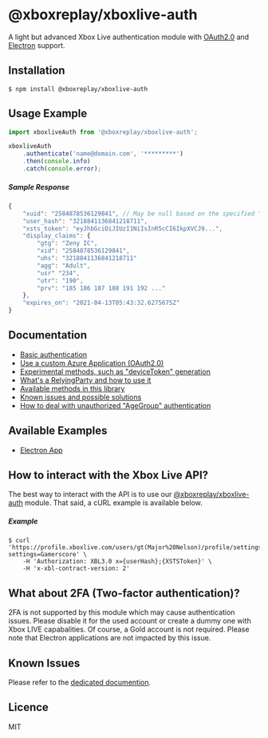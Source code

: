 # @xboxreplay/xboxlive-auth

A light but advanced Xbox Live authentication module with [OAuth2.0](docs/02-Custom_Azure_Application.md) and [Electron](examples/electron-app) support.

## Installation

```shell
$ npm install @xboxreplay/xboxlive-auth
```

## Usage Example

```javascript
import xboxliveAuth from '@xboxreplay/xboxlive-auth';

xboxliveAuth
	.authenticate('name@domain.com', '*********')
	.then(console.info)
	.catch(console.error);
```

##### Sample Response

```javascript
{
    "xuid": "2584878536129841", // May be null based on the specified "RelyingParty"
    "user_hash": "3218841136841218711",
    "xsts_token": "eyJhbGciOiJIUzI1NiIsInR5cCI6IkpXVCJ9...",
    "display_claims": {
        "gtg": "Zeny IC",
        "xid": "2584878536129841",
        "uhs": "3218841136841218711"
        "agg": "Adult",
        "usr" "234",
        "utr": "190",
        "prv": "185 186 187 188 191 192 ..."
    },
    "expires_on": "2021-04-13T05:43:32.6275675Z"
}
```

## Documentation

-   [Basic authentication](docs/01-Authenticate.md)
-   [Use a custom Azure Application (OAuth2.0)](docs/02-Custom_Azure_Application.md)
-   [Experimental methods, such as "deviceToken" generation](docs/03-Experimental.md)
-   [What's a RelyingParty and how to use it](docs/04-RelyingParty.md)
-   [Available methods in this library](docs/05-Methods.md)
-   [Known issues and possible solutions](docs/06-Known_Issues.md)
-   [How to deal with unauthorized "AgeGroup" authentication](docs/07-Detect_Unauthorized_AgeGroup.md)

## Available Examples

-   [Electron App](examples/electron-app)

## How to interact with the Xbox Live API?

The best way to interact with the API is to use our [@xboxreplay/xboxlive-auth](https://github.com/XboxReplay/xboxlive-api) module. That said, a cURL example is available below.

##### Example

```shell
$ curl 'https://profile.xboxlive.com/users/gt(Major%20Nelson)/profile/settings?settings=Gamerscore' \
    -H 'Authorization: XBL3.0 x={userHash};{XSTSToken}' \
    -H 'x-xbl-contract-version: 2'
```

## What about 2FA (Two-factor authentication)?

2FA is not supported by this module which may cause authentication issues. Please disable it for the used account or create a dummy one with Xbox LIVE capabalities. Of course, a Gold account is not required. Please note that Electron applications are not impacted by this issue.

## Known Issues

Please refer to the [dedicated documention](docs/06-Known_Issues.md).

## Licence

MIT
